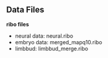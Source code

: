 **Data Files**
--------------------------------------------------------------------------------------------------------------------------------------------------
**ribo files**
- neural data: neural.ribo
- embryo data: merged_mapq10.ribo
- limbbud: limbbud_merge.ribo


